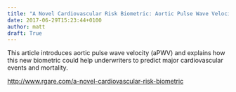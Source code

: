 ```yaml
---
title: "A Novel Cardiovascular Risk Biometric: Aortic Pulse Wave Velocity"
date: 2017-06-29T15:23:44+0100
author: matt
draft: True
---
```

This article introduces aortic pulse wave velocity (aPWV) and explains how this new biometric could help underwriters to predict major cardiovascular events and mortality.

[ http://www.rgare.com/a-novel-cardiovascular-risk-biometric ]( http://www.rgare.com/knowledge-center/media/articles/a-novel-cardiovascular-risk-biometric-aortic-pulse-wave-velocity )
